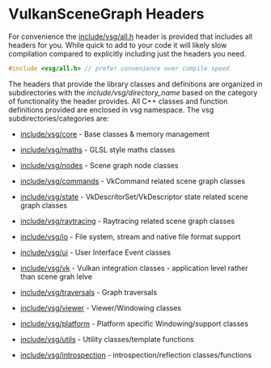 # VulkanSceneGraph Headers
For convenience the [include/vsg/all.h](all.h) header is provided that includes all headers for you.  While quick to add to your code it will likely slow compilation compared to explicitly including just the headers you need.

```C++
#include <vsg/all.h> // prefer convenience over compile speed
```

The headers that provide the library classes and definitions are organized in subdirectories with the *include/vsg/directory_name* based on the category of functionality the header provides.  All C++ classes and function definitions provided are enclosed in vsg namespace.  The vsg subdirectories/categories are:

* [include/vsg/core](core/) - Base classes & memory management

* [include/vsg/maths](maths/) - GLSL style maths classes

* [include/vsg/nodes](nodes/) - Scene graph node classes

* [include/vsg/commands](commands/) - VkCommand related scene graph classes

* [include/vsg/state](state/) - VkDescritorSet/VkDescriptor state related scene graph classes

* [include/vsg/raytracing](raytracing/) - Raytracing related scene graph classes

* [include/vsg/io](io/) - File system, stream and native file format support

* [include/vsg/ui](ui/) - User Interface Event classes

* [include/vsg/vk](vk/) - Vulkan integration classes - application level rather than scene grah lelve

* [include/vsg/traversals](traversals/) - Graph traversals

* [include/vsg/viewer](viewer/) - Viewer/Windowing classes

* [include/vsg/platform](platform/) - Platform specific Windowing/support classes

* [include/vsg/utils](utils/) - Utility classes/template functions

* [include/vsg/introspection](introspection) - introspection/reflection classes/functions
